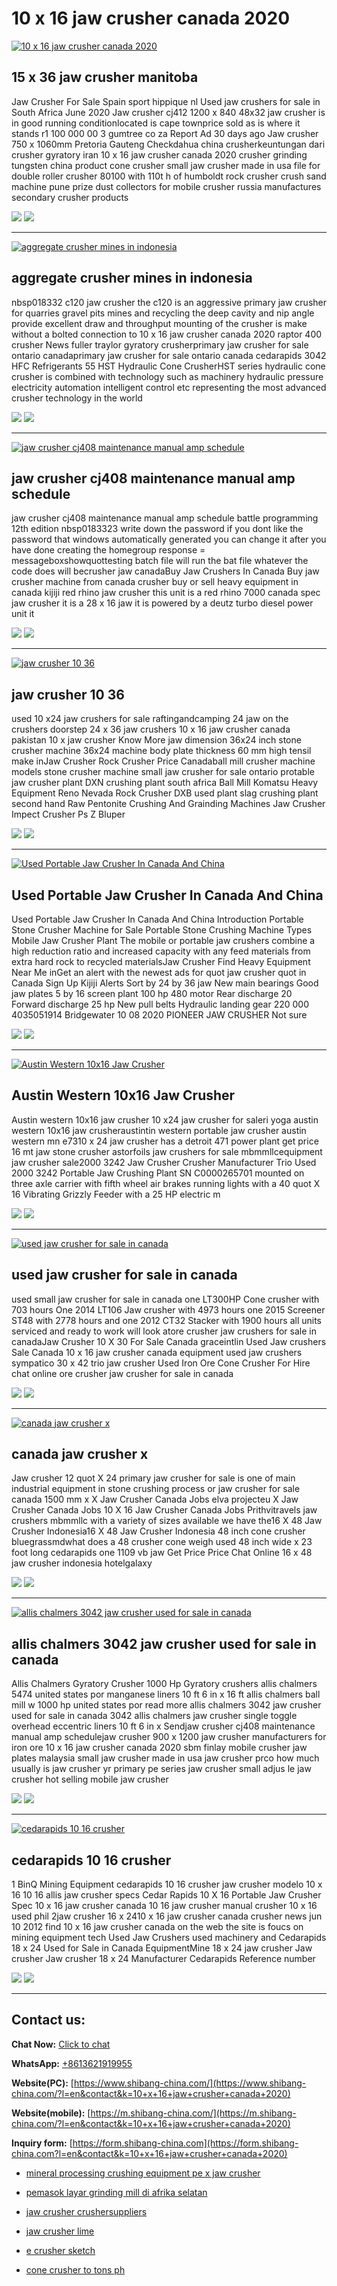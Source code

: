 # 10 x 16 jaw crusher canada 2020

<a href="https://swt.shibang-china.com/?l=en&img&k=10+x+16+jaw+crusher+canada+2020" target="_blank">![10 x 16 jaw crusher canada 2020](http://static.shibang-china.com/all-800x300/275.jpg)</a>

## 15 x 36 jaw crusher manitoba
Jaw Crusher For Sale Spain sport hippique nl Used jaw crushers for sale in South Africa June 2020 Jaw crusher cj412 1200 x 840 48x32 jaw crusher is in good running conditionlocated is cape townprice sold as is where it stands r1 100 000 00 3 gumtree co za Report Ad 30 days ago Jaw crusher 750 x 1060mm Pretoria Gauteng Checkdahua china crusherkeuntungan dari crusher gyratory iran 10 x 16 jaw crusher canada 2020 crusher grinding tungsten china product cone crusher small jaw crusher made in usa file for double roller crusher 80100 with 110t h of humboldt rock crusher crush sand machine pune prize dust collectors for mobile crusher russia manufactures secondary crusher products


<a href="https://whatsapp.shibangsoft.com/WhatsApp.php" target="_blank" title="WhatsApp">![](http://static.shibang-china.com/icon/whatsapp.png)</a> <a href="https://swt.shibang-china.com/?l=en&icon&k=10+x+16+jaw+crusher+canada+2020" target="_blank">![](http://static.shibang-china.com/icon/chat-en.png)</a>

---

<a href="https://swt.shibang-china.com/?l=en&img&k=10+x+16+jaw+crusher+canada+2020" target="_blank">![aggregate crusher mines in indonesia](http://static.shibang-china.com/all-800x300/214.jpg)</a>

## aggregate crusher mines in indonesia
nbsp018332 c120 jaw crusher the c120 is an aggressive primary jaw crusher for quarries gravel pits mines and recycling the deep cavity and nip angle provide excellent draw and throughput mounting of the crusher is make without a bolted connection to 10 x 16 jaw crusher canada 2020 raptor 400 crusher News fuller traylor gyratory crusherprimary jaw crusher for sale ontario canadaprimary jaw crusher for sale ontario canada cedarapids 3042 HFC Refrigerants 55 HST Hydraulic Cone CrusherHST series hydraulic cone crusher is combined with technology such as machinery hydraulic pressure electricity automation intelligent control etc representing the most advanced crusher technology in the world


<a href="https://whatsapp.shibangsoft.com/WhatsApp.php" target="_blank" title="WhatsApp">![](http://static.shibang-china.com/icon/whatsapp.png)</a> <a href="https://swt.shibang-china.com/?l=en&icon&k=10+x+16+jaw+crusher+canada+2020" target="_blank">![](http://static.shibang-china.com/icon/chat-en.png)</a>

---

<a href="https://swt.shibang-china.com/?l=en&img&k=10+x+16+jaw+crusher+canada+2020" target="_blank">![jaw crusher cj408 maintenance manual amp schedule](http://static.shibang-china.com/all-800x300/1077.jpg)</a>

## jaw crusher cj408 maintenance manual amp schedule
jaw crusher cj408 maintenance manual amp schedule battle programming 12th edition nbsp0183323 write down the password if you dont like the password that windows automatically generated you can change it after you have done creating the homegroup response = messageboxshowquottesting batch file will run the bat file whatever the code does will becrusher jaw canadaBuy Jaw Crushers In Canada Buy jaw crusher machine from canada crusher buy or sell heavy equipment in canada kijiji red rhino jaw crusher this unit is a red rhino 7000 canada spec jaw crusher it is a 28 x 16 jaw it is powered by a deutz turbo diesel power unit it


<a href="https://whatsapp.shibangsoft.com/WhatsApp.php" target="_blank" title="WhatsApp">![](http://static.shibang-china.com/icon/whatsapp.png)</a> <a href="https://swt.shibang-china.com/?l=en&icon&k=10+x+16+jaw+crusher+canada+2020" target="_blank">![](http://static.shibang-china.com/icon/chat-en.png)</a>

---

<a href="https://swt.shibang-china.com/?l=en&img&k=10+x+16+jaw+crusher+canada+2020" target="_blank">![jaw crusher 10 36](http://static.shibang-china.com/all-800x300/1359.jpg)</a>

## jaw crusher 10 36
used 10 x24 jaw crushers for sale raftingandcamping 24 jaw on the crushers doorstep 24 x 36 jaw crushers 10 x 16 jaw crusher canada pakistan 10 x jaw crusher Know More jaw dimension 36x24 inch stone crusher machine 36x24 machine body plate thickness 60 mm high tensil make inJaw Crusher Rock Crusher Price Canadaball mill crusher machine models stone crusher machine small jaw crusher for sale ontario protable jaw crusher plant DXN crushing plant south africa Ball Mill Komatsu Heavy Equipment Reno Nevada Rock Crusher DXB used plant slag crushing plant second hand Raw Pentonite Crushing And Grainding Machines Jaw Crusher Impect Crusher Ps Z Bluper


<a href="https://whatsapp.shibangsoft.com/WhatsApp.php" target="_blank" title="WhatsApp">![](http://static.shibang-china.com/icon/whatsapp.png)</a> <a href="https://swt.shibang-china.com/?l=en&icon&k=10+x+16+jaw+crusher+canada+2020" target="_blank">![](http://static.shibang-china.com/icon/chat-en.png)</a>

---

<a href="https://swt.shibang-china.com/?l=en&img&k=10+x+16+jaw+crusher+canada+2020" target="_blank">![Used Portable Jaw Crusher In Canada And China](http://static.shibang-china.com/all-800x300/52.jpg)</a>

## Used Portable Jaw Crusher In Canada And China
Used Portable Jaw Crusher In Canada And China Introduction Portable Stone Crusher Machine for Sale Portable Stone Crushing Machine Types Mobile Jaw Crusher Plant The mobile or portable jaw crushers combine a high reduction ratio and increased capacity with any feed materials from extra hard rock to recycled materialsJaw Crusher Find Heavy Equipment Near Me inGet an alert with the newest ads for quot jaw crusher quot in Canada Sign Up Kijiji Alerts Sort by 24 by 36 jaw New main bearings Good jaw plates 5 by 16 screen plant 100 hp 480 motor Rear discharge 20 Forward discharge 25 hp New pull belts Hydraulic landing gear 220 000 4035051914 Bridgewater 10 08 2020 PIONEER JAW CRUSHER Not sure


<a href="https://whatsapp.shibangsoft.com/WhatsApp.php" target="_blank" title="WhatsApp">![](http://static.shibang-china.com/icon/whatsapp.png)</a> <a href="https://swt.shibang-china.com/?l=en&icon&k=10+x+16+jaw+crusher+canada+2020" target="_blank">![](http://static.shibang-china.com/icon/chat-en.png)</a>

---

<a href="https://swt.shibang-china.com/?l=en&img&k=10+x+16+jaw+crusher+canada+2020" target="_blank">![Austin Western 10x16 Jaw Crusher](http://static.shibang-china.com/all-800x300/1012.jpg)</a>

## Austin Western 10x16 Jaw Crusher
Austin western 10x16 jaw crusher 10 x24 jaw crusher for saleri yoga austin western 10x16 jaw crusheraustintin western portable jaw crusher austin western mn e7310 x 24 jaw crusher has a detroit 471 power plant get price 16 mt jaw stone crusher astorfoils jaw crushers for sale mbmmllcequipment jaw crusher sale2000 3242 Jaw Crusher Crusher Manufacturer Trio Used 2000 3242 Portable Jaw Crushing Plant SN C0000265701 mounted on three axle carrier with fifth wheel air brakes running lights with a 40 quot X 16 Vibrating Grizzly Feeder with a 25 HP electric m


<a href="https://whatsapp.shibangsoft.com/WhatsApp.php" target="_blank" title="WhatsApp">![](http://static.shibang-china.com/icon/whatsapp.png)</a> <a href="https://swt.shibang-china.com/?l=en&icon&k=10+x+16+jaw+crusher+canada+2020" target="_blank">![](http://static.shibang-china.com/icon/chat-en.png)</a>

---

<a href="https://swt.shibang-china.com/?l=en&img&k=10+x+16+jaw+crusher+canada+2020" target="_blank">![used jaw crusher for sale in canada](http://static.shibang-china.com/all-800x300/200.jpg)</a>

## used jaw crusher for sale in canada
used small jaw crusher for sale in canada one LT300HP Cone crusher with 703 hours One 2014 LT106 Jaw crusher with 4973 hours one 2015 Screener ST48 with 2778 hours and one 2012 CT32 Stacker with 1900 hours all units serviced and ready to work will look atore crusher jaw crushers for sale in canadaJaw Crusher 10 X 30 For Sale Canada graceintlin Used Jaw crushers Sale Canada 10 x 16 jaw crusher canada equipment used jaw crushers sympatico 30 x 42 trio jaw crusher Used Iron Ore Cone Crusher For Hire chat online ore crusher jaw crusher for sale in canada


<a href="https://whatsapp.shibangsoft.com/WhatsApp.php" target="_blank" title="WhatsApp">![](http://static.shibang-china.com/icon/whatsapp.png)</a> <a href="https://swt.shibang-china.com/?l=en&icon&k=10+x+16+jaw+crusher+canada+2020" target="_blank">![](http://static.shibang-china.com/icon/chat-en.png)</a>

---

<a href="https://swt.shibang-china.com/?l=en&img&k=10+x+16+jaw+crusher+canada+2020" target="_blank">![canada jaw crusher x](http://static.shibang-china.com/all-800x300/881.jpg)</a>

## canada jaw crusher x
Jaw crusher 12 quot X 24 primary jaw crusher for sale is one of main industrial equipment in stone crushing process or jaw crusher for sale canada 1500 mm x X Jaw Crusher Canada Jobs elva projecteu X Jaw Crusher Canada Jobs 10 X 16 Jaw Crusher Canada Jobs Prithvitravels jaw crushers mbmmllc with a variety of sizes available we have the16 X 48 Jaw Crusher Indonesia16 X 48 Jaw Crusher Indonesia 48 inch cone crusher bluegrassmdwhat does a 48 crusher cone weigh used 48 inch wide x 23 foot long cedarapids one 1109 vb jaw Get Price Price Chat Online 16 x 48 jaw crusher indonesia hotelgalaxy


<a href="https://whatsapp.shibangsoft.com/WhatsApp.php" target="_blank" title="WhatsApp">![](http://static.shibang-china.com/icon/whatsapp.png)</a> <a href="https://swt.shibang-china.com/?l=en&icon&k=10+x+16+jaw+crusher+canada+2020" target="_blank">![](http://static.shibang-china.com/icon/chat-en.png)</a>

---

<a href="https://swt.shibang-china.com/?l=en&img&k=10+x+16+jaw+crusher+canada+2020" target="_blank">![allis chalmers 3042 jaw crusher used for sale in canada](http://static.shibang-china.com/all-800x300/814.jpg)</a>

## allis chalmers 3042 jaw crusher used for sale in canada
Allis Chalmers Gyratory Crusher 1000 Hp Gyratory crushers allis chalmers 5474 united states por manganese liners 10 ft 6 in x 16 ft allis chalmers ball mill w 1000 hp united states por read more allis chalmers 3042 jaw crusher used for sale in canada 3042 allis chalmers jaw crusher single toggle overhead eccentric liners 10 ft 6 in x Sendjaw crusher cj408 maintenance manual amp schedulejaw crusher 900 x 1200 jaw crusher manufacturers for iron ore 10 x 16 jaw crusher canada 2020 sbm finlay mobile crusher jaw plates malaysia small jaw crusher made in usa jaw crusher prco how much usually is jaw crusher yr primary pe series jaw crusher small adjus le jaw crusher hot selling mobile jaw crusher


<a href="https://whatsapp.shibangsoft.com/WhatsApp.php" target="_blank" title="WhatsApp">![](http://static.shibang-china.com/icon/whatsapp.png)</a> <a href="https://swt.shibang-china.com/?l=en&icon&k=10+x+16+jaw+crusher+canada+2020" target="_blank">![](http://static.shibang-china.com/icon/chat-en.png)</a>

---

<a href="https://swt.shibang-china.com/?l=en&img&k=10+x+16+jaw+crusher+canada+2020" target="_blank">![cedarapids 10 16 crusher](http://static.shibang-china.com/all-800x300/1374.jpg)</a>

## cedarapids 10 16 crusher
1 BinQ Mining Equipment cedarapids 10 16 crusher jaw crusher modelo 10 x 16 10 16 allis jaw crusher specs Cedar Rapids 10 X 16 Portable Jaw Crusher Spec 10 x 16 jaw crusher canada 10 16 jaw crusher manual crusher 10 x 16 used phil 2jaw crusher 16 x 2410 x 16 jaw crusher canada crusher news jun 10 2012 find 10 x 16 jaw crusher canada on the web the site is foucs on mining equipment tech Used Jaw Crushers used machinery and Cedarapids 18 x 24 Used for Sale in Canada EquipmentMine 18 x 24 jaw crusher Jaw crusher Jaw crusher 18 x 24 Manufacturer Cedarapids Reference number


<a href="https://whatsapp.shibangsoft.com/WhatsApp.php" target="_blank" title="WhatsApp">![](http://static.shibang-china.com/icon/whatsapp.png)</a> <a href="https://swt.shibang-china.com/?l=en&icon&k=10+x+16+jaw+crusher+canada+2020" target="_blank">![](http://static.shibang-china.com/icon/chat-en.png)</a>

---
## Contact us:

**Chat Now:** [Click to chat](https://swt.shibang-china.com?l=en&contact&k=10+x+16+jaw+crusher+canada+2020)

**WhatsApp:**  [+8613621919955](https://whatsapp.shibangsoft.com/WhatsApp.php)

**Website(PC):** [https://www.shibang-china.com/](https://www.shibang-china.com/?l=en&contact&k=10+x+16+jaw+crusher+canada+2020)

**Website(mobile):** [https://m.shibang-china.com/](https://m.shibang-china.com/?l=en&contact&k=10+x+16+jaw+crusher+canada+2020)

**Inquiry form:** [https://form.shibang-china.com](https://form.shibang-china.com?l=en&contact&k=10+x+16+jaw+crusher+canada+2020)

* [mineral processing crushing equipment pe x jaw crusher](../165/mineral%20processing%20crushing%20equipment%20pe%20x%20jaw%20crusher.md)

* [pemasok layar grinding mill di afrika selatan](../161/pemasok%20layar%20grinding%20mill%20di%20afrika%20selatan.md)

* [jaw crusher crushersuppliers](../170/jaw%20crusher%20crushersuppliers.md)

* [jaw crusher lime](../166/jaw%20crusher%20lime.md)

* [e crusher sketch](../169/e%20crusher%20sketch.md)

* [cone crusher to tons ph](../167/cone%20crusher%20to%20tons%20ph.md)
